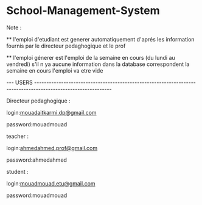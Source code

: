# School-Management-System


Note :

** l'emploi d'etudiant est generer automatiquement d'aprés les information fournis par le directeur pedaghogique et le prof 

** l'emploi génerer est l'emploi de la semaine en cours (du lundi au vendredi) s'il n ya aucune information dans la database correspondent la semaine en cours l'emploi va etre vide

--- USERS -------------------------------------------------------------------------------------------------------------

Directeur pedaghogique :

login:mouadaitkarmi.dp@gmail.com

password:mouadmouad

teacher :

login:ahmedahmed.prof@gmail.com

password:ahmedahmed


student :

login:mouadmouad.etu@gmail.com

password:mouadmouad
